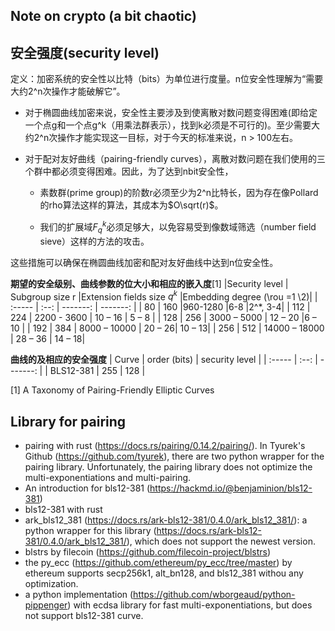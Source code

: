 ## Note on crypto (a bit chaotic)
## 安全强度(security level)
定义：加密系统的安全性以比特（bits）为单位进行度量。n位安全性理解为“需要大约2^n次操作才能破解它”。
- 对于椭圆曲线加密来说，安全性主要涉及到使离散对数问题变得困难(即给定一个点g和一个点g^k（用乘法群表示），找到k必须是不可行的)。至少需要大约2^n次操作才能实现这一目标，对于今天的标准来说，n > 100左右。

- 对于配对友好曲线（pairing-friendly curves），离散对数问题在我们使用的三个群中都必须变得困难。因此，为了达到nbit安全性，

  - 素数群(prime group)的阶数r必须至少为2^n比特长，因为存在像Pollard的rho算法这样的算法，其成本为$O\sqrt(r)$。

  - 我们的扩展域$F_q^k$必须足够大，以免容易受到像数域筛选（number field sieve）这样的方法的攻击。

这些措施可以确保在椭圆曲线加密和配对友好曲线中达到n位安全性。

**期望的安全级别、曲线参数的位大小和相应的嵌入度**[1]
|Security level | Subgroup size r |Extension fields size $q^k$ |Embedding degree (\rou =1 \2)|
| :----- | :--: | -------: | -------: |
| 80 | 160 |960-1280 |6-8 |2^*, 3-4|
| 112 | 224 | 2200 - 3600 | 10 – 16 | 5 – 8 |
| 128 | 256 | 3000 – 5000 | 12 – 20  |6 – 10 |
| 192 | 384 | 8000 – 10000 | 20 – 26|  10 – 13| 
| 256 | 512 | 14000 – 18000 | 28 – 36 | 14 – 18| 

**曲线的及相应的安全强度**
| Curve   | order (bits) |     security level |
| :----- | :--: | -------: |
| BLS12-381 |  255  | 128 |

[1] A Taxonomy of Pairing-Friendly Elliptic Curves

## Library for pairing

- pairing with rust (https://docs.rs/pairing/0.14.2/pairing/). In Tyurek's Github (https://github.com/tyurek), there are two python wrapper for the pairing library. Unfortunately, the pairing library does not optimize the multi-exponentiations and multi-pairing.
- An introduction for bls12-381 (https://hackmd.io/@benjaminion/bls12-381)
- bls12-381 with rust
 - ark_bls12_381 (https://docs.rs/ark-bls12-381/0.4.0/ark_bls12_381/): a python wrapper for this library (https://docs.rs/ark-bls12-381/0.4.0/ark_bls12_381/), which does not support the newest version.
 - blstrs by filecoin (https://github.com/filecoin-project/blstrs)
- the py_ecc (https://github.com/ethereum/py_ecc/tree/master) by ethereum supports secp256k1, alt_bn128, and bls12_381 withou any optimization.
- a python implementation (https://github.com/wborgeaud/python-pippenger) with ecdsa library for fast multi-exponentiations, but does not support bls12-381 curve.
